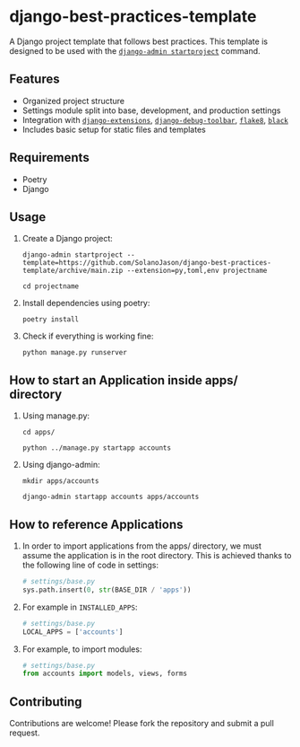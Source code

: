 # django-best-practices-template

A Django project template that follows best practices. This template is designed to be used with the [`django-admin startproject`](https://docs.djangoproject.com/en/5.0/ref/django-admin/#startproject) command.

## Features

- Organized project structure
- Settings module split into base, development, and production settings
- Integration with [`django-extensions`](https://django-extensions.readthedocs.io/en/latest/), [`django-debug-toolbar`](https://django-debug-toolbar.readthedocs.io/en/latest/), [`flake8`](https://flake8.pycqa.org/en/latest/), [`black`](https://black.readthedocs.io/en/stable/)
- Includes basic setup for static files and templates

## Requirements

- Poetry
- Django

## Usage

1. Create a Django project:

    ```console
    django-admin startproject --template=https://github.com/SolanoJason/django-best-practices-template/archive/main.zip --extension=py,toml,env projectname
    ```

    ```console
    cd projectname
    ```

2. Install dependencies using poetry:

    ```console
    poetry install
    ```

3. Check if everything is working fine:

    ```console
    python manage.py runserver
    ```

## How to start an Application inside apps/ directory

1. Using manage.py:

    ```console
    cd apps/
    ```

    ```console
    python ../manage.py startapp accounts
    ```

2. Using django-admin:

    ```console
    mkdir apps/accounts
    ```

    ```console
    django-admin startapp accounts apps/accounts
    ```

## How to reference Applications

1. In order to import applications from the apps/ directory, we must assume the application is in the root directory. This is achieved thanks to the following line of code in settings:

    ```python
    # settings/base.py
    sys.path.insert(0, str(BASE_DIR / 'apps'))
    ```

2. For example in `INSTALLED_APPS`:

    ```python
    # settings/base.py
    LOCAL_APPS = ['accounts']
    ```

3. For example, to import modules:

    ```python
    # settings/base.py
    from accounts import models, views, forms
    ```

## Contributing

Contributions are welcome! Please fork the repository and submit a pull request.
